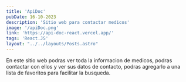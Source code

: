 ```yaml
---
title: 'ApiDoc' 
pubDate: 16-10-2023
description: 'Sitio web para contactar medicos'
image: '/apiDoc.png'
link: 'https://api-doc-react.vercel.app/'
tags: 'React.JS'
layout: "../../layouts/Posts.astro"
---
```


En este sitio web podras ver toda la informacion de medicos, podras contactar con ellos y ver sus datos de contacto, podras agregarlo a una lista de favoritos para facilitar la busqueda.